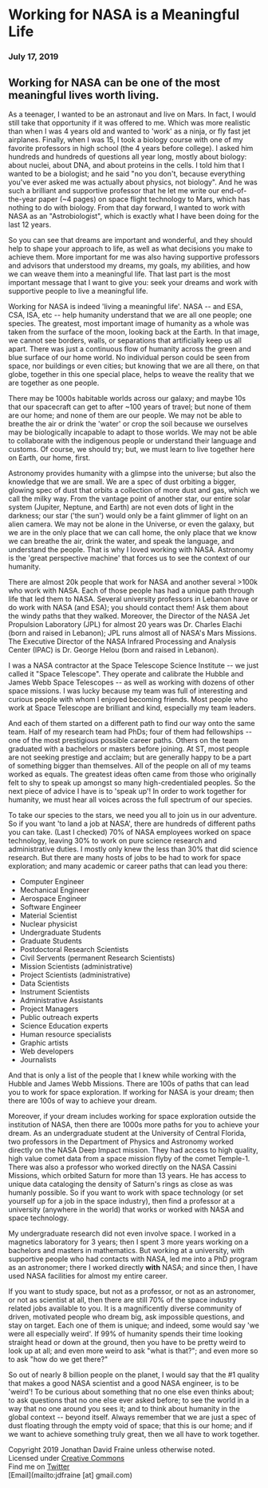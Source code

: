 # Working for NASA is a Meaningful Life
### July 17, 2019

## Working for NASA can be one of the most meaningful lives worth living.

As a teenager, I wanted to be an astronaut and live on Mars. In fact, I would still take that opportunity if it was offered to me. Which was more realistic than when I was 4 years old and wanted to 'work' as a ninja, or fly fast jet airplanes. Finally, when I was 15, I took a biology course with one of my favorite professors in high school (the 4 years before college). I asked him hundreds and hundreds of questions all year long, mostly about biology: about nuclei, about DNA, and about proteins in the cells.  I told him that I wanted to be a biologist; and he said "no you don't, because everything you've ever asked me was actually about physics, not biology". And he was such a brilliant and supportive professor that he let me write our end-of-the-year paper (~4 pages) on space flight technology to Mars, which has nothing to do with biology. From that day forward, I wanted to work with NASA as an "Astrobiologist", which is exactly what I have been doing for the last 12 years.

So you can see that dreams are important and wonderful, and they should help to shape your approach to life, as well as what decisions you make to achieve them. More important for me was also having supportive professors and advisors that understood my dreams, my goals, my abilities, and how we can weave them into a meaningful life.  That last part is the most important message that I want to give you: seek your dreams and work with supportive people to live a meaningful life.  

Working for NASA is indeed 'living a meaningful life'.  NASA -- and ESA, CSA, ISA, etc -- help humanity understand that we are all one people; one species. The greatest, most important image of humanity as a whole was taken from the surface of the moon, looking back at the Earth. In that image, we cannot see borders, walls, or separations that artificially keep us all apart. There was just a continuous flow of humanity across the green and blue surface of our home world. No individual person could be seen from space, nor buildings or even cities; but knowing that we are all there, on that globe, together in this one special place, helps to weave the reality that we are together as one people.

There may be 1000s habitable worlds across our galaxy; and maybe 10s that our spacecraft can get to after ~100 years of travel; but none of them are our home; and none of them are our people. We may not be able to breathe the air or drink the 'water' or crop the soil because we ourselves may be biologically incapable to adapt to those worlds. We may not be able to collaborate with the indigenous people or understand their language and customs. Of course, we should try; but, we must learn to live together here on Earth, our home, first.

Astronomy provides humanity with a glimpse into the universe; but also the knowledge that we are small. We are a spec of dust orbiting a bigger, glowing spec of dust that orbits a collection of more dust and gas, which we call the milky way.  From the vantage point of another star, our entire solar system (Jupiter, Neptune, and Earth) are not even dots of light in the darkness; our star ('the sun') would only be a faint glimmer of light on an alien camera. We may not be alone in the Universe, or even the galaxy, but we are in the only place that we can call home, the only place that we know we can breathe the air, drink the water, and speak the language, and understand the people. That is why I loved working with NASA. Astronomy is the 'great perspective machine' that forces us to see the context of our humanity.

There are almost 20k people that work for NASA and another several >100k who work with NASA.  Each of those people has had a unique path through life that led them to NASA. Several university professors in Lebanon have or do work with NASA (and ESA); you should contact them! Ask them about the windy paths that they walked. Moreover, the Director of the NASA Jet Propulsion Laboratory (JPL) for almost 20 years was Dr. Charles Elachi (born and raised in Lebanon); JPL runs almost all of NASA's Mars Missions. The Executive Director of the NASA Infrared Processing and Analysis Center (IPAC) is Dr. George Helou (born and raised in Lebanon).

I was a NASA contractor at the Space Telescope Science Institute -- we just called it "Space Telescope". They operate and calibrate the Hubble and James Webb Space Telescopes -- as well as working with dozens of other space missions.  I was lucky because my team was full of interesting and curious people with whom I enjoyed becoming friends. Most people who work at Space Telescope are brilliant and kind, especially my team leaders. 

And each of them started on a different path to find our way onto the same team. Half of my research team had PhDs; four of them had fellowships -- one of the most prestigious possible career paths. Others on the team graduated with a bachelors or masters before joining. At ST, most people are not seeking prestige and acclaim; but are generally happy to be a part of something bigger than themselves. All of the people on all of my teams worked as equals. The greatest ideas often came from those who originally felt to shy to speak up amongst so many high-credentialed peoples. So the next piece of advice I have is to 'speak up'! In order to work together for humanity, we must hear all voices across the full spectrum of our species.

To take our species to the stars, we need you all to join us in our adventure. So if you want 'to land a job at NASA', there are hundreds of different paths you can take. (Last I checked) 70% of NASA employees worked on space technology, leaving 30% to work on pure science research and administrative duties. I mostly only knew the less than 30% that did science research. But there are many hosts of jobs to be had to work for space exploration; and many academic or career paths that can lead you there:



- Computer Engineer
- Mechanical Engineer
- Aerospace Engineer
- Software Engineer
- Material Scientist
- Nuclear physicist
- Undergraduate Students
- Graduate Students
- Postdoctoral Research Scientists
- Civil Servents (permanent Research Scientists)
- Mission Scientists (administrative)
- Project Scientists (administrative)
- Data Scientists
- Instrument Scientists
- Administrative Assistants
- Project Managers
- Public outreach experts
- Science Education experts
- Human resource specialists
- Graphic artists
- Web developers
- Journalists 

And that is only a list of the people that I knew while working with the Hubble and James Webb Missions. There are 100s of paths that can lead you to work for space exploration. If working for NASA is your dream; then there are 100s of way to achieve your dream.

Moreover, if your dream includes working for space exploration outside the institution of NASA, then there are 1000s more paths for you to achieve your dream. As an undergraduate student at the University of Central Florida, two professors in the Department of Physics and Astronomy worked directly on the NASA Deep Impact mission. They had access to high quality, high value comet data from a space mission flyby of the comet Temple-1. There was also a professor who worked directly on the NASA Cassini Missions, which orbited Saturn for more than 13 years. He has access to unique data cataloging the density of Saturn's rings as close as was humanly possible. So if you want to work with space technology (or set yourself up for a job in the space industry), then find a professor at a university (anywhere in the world) that works or worked with NASA and space technology.

My undergraduate research did not even involve space. I worked in a magnetics laboratory for 3 years; then I spent 3 more years working on a bachelors and masters in mathematics. But working at a university, with supportive people who had contacts with NASA, led me into a PhD program as an astronomer; there I  worked directly **with** NASA; and since then, I have used NASA facilities for almost my entire career.

If you want to study space, but not as a professor, or not as an astronomer, or not as scientist at all, then there are still 70% of the space industry related jobs available to you. It is a magnificently diverse community of driven, motivated people who dream big, ask impossible questions, and stay on target. Each one of them is unique; and indeed, some would say 'we were all especially weird'. If 99% of humanity spends their time looking straight head or down at the ground, then you have to be pretty weird to look up at all; and even more weird to ask "what is that?"; and even more so to ask "how do we get there?" 

So out of nearly 8 billion people on the planet, I would say that the #1 quality that makes a good NASA scientist and a good NASA engineer, is to be 'weird'! To be curious about something that no one else even thinks about; to ask questions that no one else ever asked before; to see the world in a way that no one around you sees it; and to think about humanity in the global context -- beyond itself. Always remember that we are just a spec of dust floating through the  empty void of space; that this is our home; and if we want to achieve something truly great, then we all have to work together.

Copyright 2019 Jonathan David Fraine unless otherwise noted.  
Licensed under [Creative Commons](http://creativecommons.org/licenses/by-nc-sa/3.0/)  
Find me on [Twitter](https://twitter.com/exowanderer)  
[Email](mailto:jdfraine [at] gmail.com)
